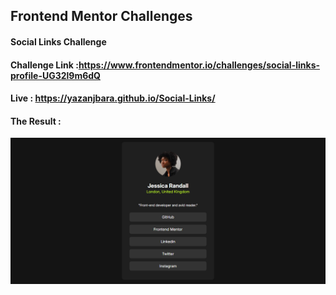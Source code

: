 ## Frontend Mentor Challenges

#### Social Links Challenge 

#### Challenge Link :https://www.frontendmentor.io/challenges/social-links-profile-UG32l9m6dQ

#### Live : https://yazanjbara.github.io/Social-Links/

#### The Result :

![alt text](result.png)
